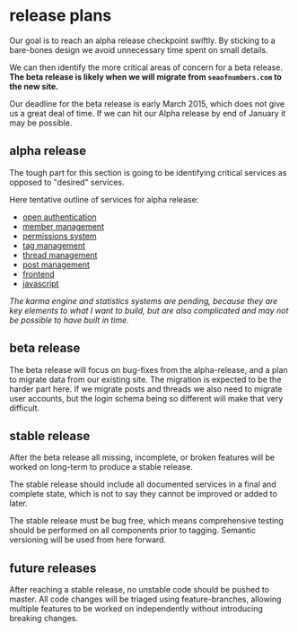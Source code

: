 
# release plans

Our goal is to reach an alpha release checkpoint swiftly.  By sticking to a bare-bones design we avoid unnecessary time spent on small details.

We can then identify the more critical areas of concern for a beta release.  **The beta release is likely when we will migrate from `seaofnumbers.com` to the new site.**

Our deadline for the beta release is early March 2015, which does not give us a great deal of time.  If we can hit our Alpha release by end of January it may be possible.


## alpha release

The tough part for this section is going to be identifying critical services as opposed to "desired" services.

Here tentative outline of services for alpha release:

- [open authentication](services/open-authentication.md)
- [member management](services/member-management.md)
- [permissions system](services/permissions-system.md)
- [tag management](services/tag-management.md)
- [thread management](services/thread-management.md)
- [post management](services/post-management.md)
- [frontend](services/frontned.md)
- [javascript](services/javascript.md)

_The karma engine and statistics systems are pending, because they are key elements to what I want to build, but are also complicated and may not be possible to have built in time._


## beta release

The beta release will focus on bug-fixes from the alpha-release, and a plan to migrate data from our existing site.  The migration is expected to be the harder part here.  If we migrate posts and threads we also need to migrate user accounts, but the login schema being so different will make that very difficult.


## stable release

After the beta release all missing, incomplete, or broken features will be worked on long-term to produce a stable release.

The stable release should include all documented services in a final and complete state, which is not to say they cannot be improved or added to later.

The stable release must be bug free, which means comprehensive testing should be performed on all components prior to tagging.  Semantic versioning will be used from here forward.


## future releases

After reaching a stable release, no unstable code should be pushed to master.  All code changes will be triaged using feature-branches, allowing multiple features to be worked on independently without introducing breaking changes.
